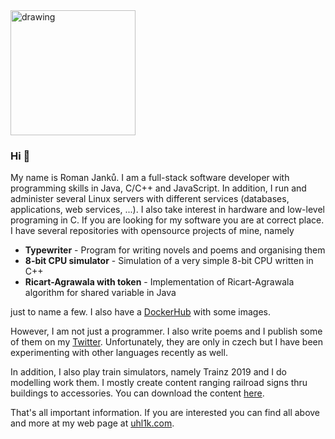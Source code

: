 <img src="https://www.uhl1k.com/assets/img/uhl1k.png" alt="drawing" height="200"/>

### Hi 👋

My name is Roman Janků. I am a full-stack software developer with programming skills in Java, C/C++ and JavaScript. In addition, I run and administer several Linux servers with different services (databases, applications, web services, ...). I also take interest in hardware and low-level programing in C. If you are looking for my software you are at correct place. I have several repositories with opensource projects of mine, namely
* **Typewriter** - Program for writing novels and poems and organising them
* **8-bit CPU simulator** - Simulation of a very simple 8-bit CPU written in C++
* **Ricart-Agrawala with token** - Implementation of Ricart-Agrawala algorithm for shared variable in Java

just to name a few. I also have a [DockerHub](https://hub.docker.com/u/uhl1k) with some images.

However, I am not just a programmer. I also write poems and I publish some of them on my [Twitter](https://twitter.com/uhl1k1). Unfortunately, they are only in czech but I have been experimenting with other languages recently as well.

In addition, I also play train simulators, namely Trainz 2019 and I do modelling work them. I mostly create content ranging railroad signs thru buildings to accessories. You can download the content [here](https://www.uhl1k.com/trainz).

That's all important information. If you are interested you can find all above and more at my web page at [uhl1k.com](https://www.uhl1k.com).
